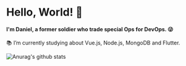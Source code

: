 # Hello, World! 👋
#### I'm Daniel, a former soldier who trade special Ops for DevOps. :stuck_out_tongue_winking_eye:

:books: I’m currently studying about Vue.js, Node.js, MongoDB and Flutter.

![Anurag's github stats](https://github-readme-stats.vercel.app/api?username=DanielPortods&show_icons=true&theme=dark)



<!--
**DanielPortods/DanielPortods** is a ✨ _special_ ✨ repository because its `README.md` (this file) appears on your GitHub profile.

Here are some ideas to get you started:

- 🔭 I’m currently working on ...
- 🌱 I’m currently learning ...
- 👯 I’m looking to collaborate on ...
- 🤔 I’m looking for help with ...
- 💬 Ask me about ...
- 📫 How to reach me: ...
- 😄 Pronouns: ...
- ⚡ Fun fact: ...
-->
